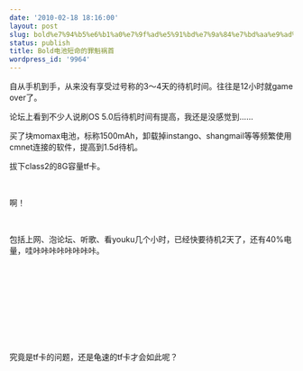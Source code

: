 ```yaml
---
date: '2010-02-18 18:16:00'
layout: post
slug: bold%e7%94%b5%e6%b1%a0%e7%9f%ad%e5%91%bd%e7%9a%84%e7%bd%aa%e9%ad%81%e7%a5%b8%e9%a6%96
status: publish
title: Bold电池短命的罪魁祸首
wordpress_id: '9964'
---
```


自从手机到手，从来没有享受过号称的3～4天的待机时间。往往是12小时就game over了。

论坛上看到不少人说刷OS 5.0后待机时间有提高，我还是没感觉到……

买了块momax电池，标称1500mAh，卸载掉instango、shangmail等等频繁使用cmnet连接的软件，提高到1.5d待机。

拔下class2的8G容量tf卡。

 

啊！

 

包括上网、泡论坛、听歌、看youku几个小时，已经快要待机2天了，还有40%电量，哇咔咔咔咔咔咔咔咔。

 

 

 

 

 

究竟是tf卡的问题，还是龟速的tf卡才会如此呢？
